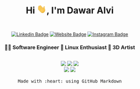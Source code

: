 <div align="center">
  <h1>Hi <img src="https://raw.githubusercontent.com/DawarAlvi/DawarAlvi/main/img/Hi.gif" width="30px">, I'm Dawar Alvi </h1>
<!--
  <img src="https://img.shields.io/badge/Focus-Game%20Dev-blue" /> &nbsp;
  <img src="https://img.shields.io/badge/Live in-Kashmir-blue" /> &nbsp;
  <img src="https://komarev.com/ghpvc/?username=DawarAlvi&color=blue" alt="watching_count" />
-->
  
  <br /> 

  [![Linkedin Badge](https://img.shields.io/badge/-LinkedIn-blue?style=flat-square&logo=Linkedin&logoColor=white&link=https://www.linkedin.com/in/dawar-alvi-658217205/)](https://www.linkedin.com/in/dawaralvi/)
  [![Website Badge](https://img.shields.io/badge/-Website-black?style=flat-square&logo=Qiskit&logoColor=white&link=https://dawaralvi.netlify.app/)](https://dawaralvi.netlify.app/)
  [![Instagram Badge](https://img.shields.io/badge/-Instagram-C13584?style=flat-square&logo=Instagram&logoColor=white&link=https://www.linkedin.com/in/dawar-alvi-658217205/)](https://www.instagram.com/syed_dawar_alvi)

  <h3 align="center">👨‍💻 Software Engineer  🐧 Linux Enthusiast  🎨 3D Artist </h3>

  <br />

  <img src="https://img.shields.io/badge/NodeJs-233056?style=for-the-badge&logo=nodedotjs&logoColor=green">
  <img src="https://img.shields.io/badge/C%23 Unity-000000?style=for-the-badge&logo=unity&logoColor=white">
  <img src="https://img.shields.io/badge/C++ SDL2-001651?style=for-the-badge&logo=c%2B%2B&logoColor=white">
  <!--
  <img src="https://img.shields.io/badge/Unreal-000000?style=for-the-badge&logo=unrealengine&logoColor=white">
  -->
  <br />
  <!--
  <img src="https://img.shields.io/badge/Godot-53a4e0?style=for-the-badge&logo=godotengine&logoColor=white">
  <img src="https://img.shields.io/badge/Roblox-101113?style=for-the-badge&logo=roblox&logoColor=white">
  <br />
  -->
  <img src="https://img.shields.io/badge/Arch Linux-1793D1?style=for-the-badge&logo=archlinux&logoColor=white">
  <img src="https://img.shields.io/badge/Blender-E34F26?style=for-the-badge&logo=blender&logoColor=white">

  <br />
  <br />
  <samp>Made with :heart: using GitHub Markdown</samp>
</div>
